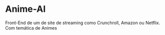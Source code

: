 # Anime-AI
Front-End de um de site de streaming como Crunchroll, Amazon ou Netflix. Com temática de Animes
